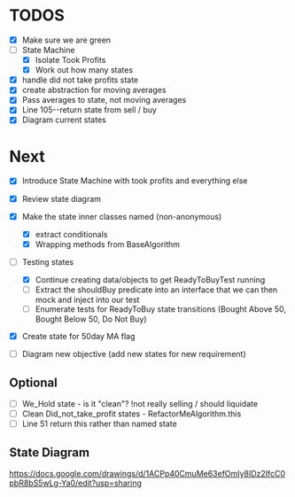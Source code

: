 # TODOS

- [x] Make sure we are green
- [ ] State Machine
  - [x] Isolate Took Profits
  - [x] Work out how many states
- [x] handle did not take profits state
- [x] create abstraction for moving averages
- [x] Pass averages to state, not moving averages
- [x] Line 105--return state from sell / buy 
- [X] Diagram current states

# Next

- [x] Introduce State Machine with took profits and everything else
- [x] Review state diagram
- [x] Make the state inner classes named (non-anonymous) 
    - [x] extract conditionals
    - [x] Wrapping methods from BaseAlgorithm
- [ ] Testing states
    - [x] Continue creating data/objects to get ReadyToBuyTest running
    - [ ] Extract the shouldBuy predicate into an interface that we can then mock and inject into our test
    - [ ] Enumerate tests for ReadyToBuy state transitions (Bought Above 50, Bought Below 50, Do Not Buy)
 
- [x] Create state for 50day MA flag

- [ ] Diagram new objective (add new states for new requirement)

## Optional  
- [ ] We_Hold state - is it "clean"? !not really selling / should liquidate
- [ ] Clean Did_not_take_profit states - RefactorMeAlgorithm.this
- [ ] Line 51 return this rather than named state

## State Diagram
https://docs.google.com/drawings/d/1ACPp40CmuMe63efOmIy8IDz2IfcC0pbR8bS5wLg-Ya0/edit?usp=sharing

